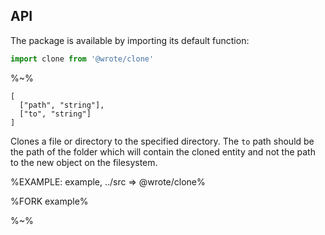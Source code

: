 ## API

The package is available by importing its default function:

```js
import clone from '@wrote/clone'
```

%~%

```## clone
[
  ["path", "string"],
  ["to", "string"]
]
```

Clones a file or directory to the specified directory. The `to` path should be the path of the folder which will contain the cloned entity and not the path to the new object on the filesystem.

%EXAMPLE: example, ../src => @wrote/clone%

%FORK example%

%~%
